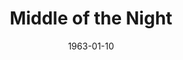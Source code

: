 ---
title: Middle of the Night
date: 1963-01-10
closing_date: 1963-01-19
layout: productions
featured_image:
image_caption:
image_credit:
playbill:
category:
Theatre: Theatre Jacksonville
Venue: Little Theatre
cast:
- The Girl: Judith Jett
- The Mother: Mollie Tierney
- The Kid Sister: Cathy Perry
- The Manufacturer: Joseph Hyde
- The Sister: Jane Johnson
- The Widow: Doris Thornhill
- The Daughter: Lois Stewart
- The Neighbor: Verda Pryor
- The Friend: Linda Johnson
- The Husband: Marshall Grauer
- The Son-in Law: Bernard Shainbrown
crew:
- Director: George Ballis
- Set Designer: Ben Jones
- Technical Director: Pete House
- Lighting Designer: Chase Ambler
- Sound: Ron Johnson
- Stage Manager: Art Logan
- Lighting: Peggy Miller
- Properties:
  - Galdys Dale
  - Anne Brown
  - Jean Charles
  - Helen Cochran
  - Margaret Mahler
  - Esther Barnes
  - Mary Thornhill
  - Eula Walker
- Make-Up:
  - Marion Conner
  - Doris Hindin
  - Verda Pryor
  - Ellen Black
- Construction and Painting:
  - Eula Walters
  - A. Ira Fink
  - Danny Henson
  - Ellen Black
  - Gladys Dale
  - Robin Grossberg
  - Margaret Mahler
  - Mary Alyce Wood
  - Peggy Miller
  - Pete House
  - Joanne House
external_links:
---